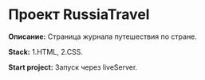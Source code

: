 # Проект RussiaTravel

**Описание:**
Страница журнала путешествия по стране.

**Stack:**
1.HTML,
2.CSS.

**Start project:**
Запуск через liveServer.
